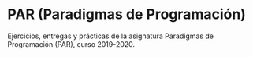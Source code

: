 # PAR (Paradigmas de Programación)
Ejercicios, entregas y prácticas de la asignatura Paradigmas de Programación (PAR), curso 2019-2020.
